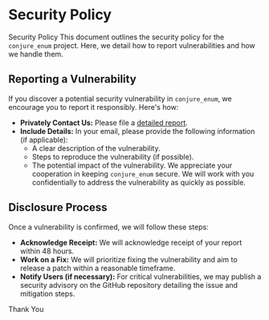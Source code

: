 <!-----------------------------------------------------------------------------------------
// SPDX-License-Identifier: MIT
// SPDX-FileCopyrightText: Copyright (C) 2024 Fix8 Market Technologies Pty Ltd
// SPDX-FileType: DOCUMENTATION
//
// conjure_enum (header only)
//   by David L. Dight
// see https://github.com/fix8mt/conjure_enum
//
// Lightweight header-only C++20 enum and typename reflection
//
// Licensed under the MIT License <http://opensource.org/licenses/MIT>.
//
// Permission is hereby granted, free of charge, to any person obtaining a copy
// of this software and associated documentation files (the "Software"), to deal
// in the Software without restriction, including without limitation the rights
// to use, copy, modify, merge, publish, distribute, sublicense, and/or sell
// copies of the Software, and to permit persons to whom the Software is furnished
// to do so, subject to the following conditions:
//
// The above copyright notice and this permission notice (including the next paragraph)
// shall be included in all copies or substantial portions of the Software.
//
// THE SOFTWARE IS PROVIDED "AS IS", WITHOUT WARRANTY OF ANY KIND, EXPRESS OR IMPLIED,
// INCLUDING BUT NOT LIMITED TO THE WARRANTIES OF MERCHANTABILITY, FITNESS FOR A
// PARTICULAR PURPOSE AND NONINFRINGEMENT. IN NO EVENT SHALL THE AUTHORS OR COPYRIGHT
// HOLDERS BE LIABLE FOR ANY CLAIM, DAMAGES OR OTHER LIABILITY, WHETHER IN AN ACTION
// OF CONTRACT, TORT OR OTHERWISE, ARISING FROM, OUT OF OR IN CONNECTION WITH THE
// SOFTWARE OR THE USE OR OTHER DEALINGS IN THE SOFTWARE.
//---------------------------------------------------------------------------------------->
# Security Policy
Security Policy
This document outlines the security policy for the `conjure_enum` project. Here, we detail how to report vulnerabilities and how we handle them.

## Reporting a Vulnerability

If you discover a potential security vulnerability in `conjure_enum`, we encourage you to report it responsibly. Here's how:

- **Privately Contact Us:** Please file a [detailed report](https://github.com/fix8mt/conjure_enum/security/advisories/new).
- **Include Details:** In your email, please provide the following information (if applicable):
  - A clear description of the vulnerability.
  -  Steps to reproduce the vulnerability (if possible).
  - The potential impact of the vulnerability.
We appreciate your cooperation in keeping `conjure_enum` secure. We will work with you confidentially to address the vulnerability as quickly as possible.

## Disclosure Process

Once a vulnerability is confirmed, we will follow these steps:

- **Acknowledge Receipt:** We will acknowledge receipt of your report within 48 hours.
- **Work on a Fix:** We will prioritize fixing the vulnerability and aim to release a patch within a reasonable timeframe.
- **Notify Users (if necessary):** For critical vulnerabilities, we may publish a security advisory on the GitHub repository detailing the issue and mitigation steps.

Thank You
